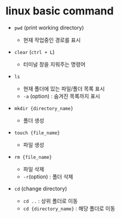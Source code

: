 # linux basic command

- `pwd` (print working directory)
    - 현재 작업중인 경로를 표시
- `clear` (`ctrl + L`)
    - 터미널 창을 지워주는 명령어
- `ls`
    - 현재 폴더에 있는 파일/폴더 목록 표시 
    - `-a` (option) : 숨겨진 목록까지 표시 
- `mkdir {directory_name}` 
    - 폴더 생성
- `touch {file_name}`
    - 파일 생성
- `rm {file_name}`
    - 파일 삭제
    - `-r`(option) : 폴더 삭제
   
- `cd` (change directory)
    - `cd ..` : 상위 폴더로 이동
    - `cd {directory_name}` : 해당 폴더로 이동

